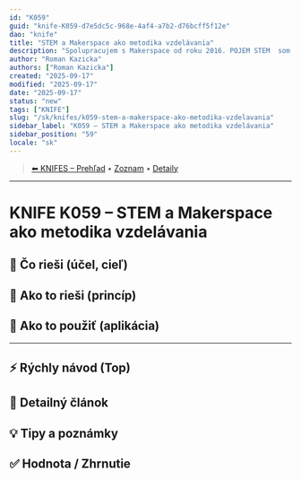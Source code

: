 ```yaml
---
id: "K059"
guid: "knife-K059-d7e5dc5c-968e-4af4-a7b2-d76bcff5f12e"
dao: "knife"
title: "STEM a Makerspace ako metodika vzdelávania"
description: "Spolupracujem s Makerspace od roku 2016. POJEM STEM  som priprodzene zahrnul do  svojich metodík. Je vhodné to zviditeľniť v mojich aktivitách"
author: "Roman Kazicka"
authors: ["Roman Kazicka"]
created: "2025-09-17"
modified: "2025-09-17"
date: "2025-09-17"
status: "new"
tags: ["KNIFE"]
slug: "/sk/knifes/k059-stem-a-makerspace-ako-metodika-vzdelavania"
sidebar_label: "K059 – STEM a Makerspace ako metodika vzdelávania"
sidebar_position: "59"
locale: "sk"
---
```

<!-- body:start -->

<!-- nav:knifes -->
> [⬅ KNIFES – Prehľad](../overview.md) • [Zoznam](../KNIFE_Overview_List.md) • [Detaily](../KNIFE_Overview_Details.md)
---
# KNIFE K059 – STEM a Makerspace ako metodika vzdelávania

## 🎯 Čo rieši (účel, cieľ)

## 🧩 Ako to rieši (princíp)

## 🧪 Ako to použiť (aplikácia)

---

## ⚡ Rýchly návod (Top)

## 📜 Detailný článok

## 💡 Tipy a poznámky

## ✅ Hodnota / Zhrnutie
